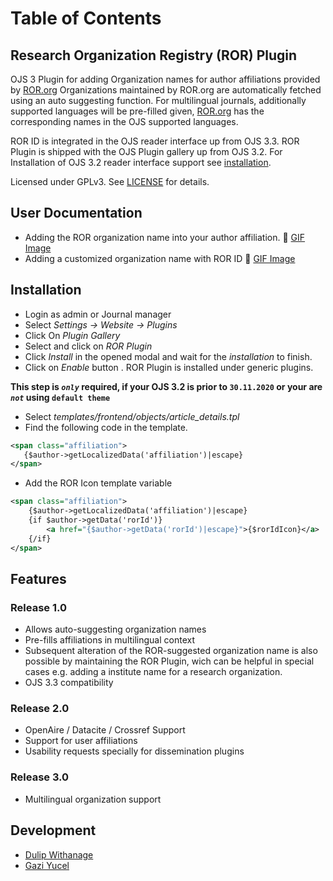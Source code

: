 # Table of Contents

## Research Organization Registry (ROR) Plugin

OJS 3 Plugin for adding Organization names for author affiliations provided by [ROR.org](https://ror.org/)
Organizations maintained by ROR.org are automatically fetched using an auto suggesting function.
For multilingual journals, additionally supported languages will be pre-filled given, [ROR.org](https://ror.org/) has the corresponding names in the OJS supported languages.

ROR ID is integrated in the OJS reader interface up from OJS 3.3.
ROR Plugin is shipped with the OJS Plugin gallery up from OJS 3.2. For Installation of OJS 3.2 reader interface support see [installation](#Installation).

Licensed under GPLv3. See [LICENSE](LICENSE) for details.

## User Documentation

* Adding the ROR organization name into your author affiliation. :movie_camera: [GIF Image](docu/ror.gif)
* Adding a customized organization name with ROR ID :movie_camera: [GIF Image](docu/ror.gif)

## Installation

* Login as admin or Journal manager
* Select _Settings -> Website -> Plugins_
* Click On _Plugin Gallery_
* Select and click on _ROR Plugin_
* Click _Install_ in the opened modal and wait for the _installation_ to finish.
* Click on _Enable_ button . ROR Plugin is installed under generic plugins.

**This step is _`only`_ required, if your OJS 3.2 is prior to `30.11.2020` or your are _`not`_ using `default theme`**

 * Select _templates/frontend/objects/article_details.tpl_
 * Find the following code in the template.
 ```xml
<span class="affiliation">
    {$author->getLocalizedData('affiliation')|escape}
</span>
```
* Add the ROR Icon template variable
```xml
<span class="affiliation">
    {$author->getLocalizedData('affiliation')|escape}
    {if $author->getData('rorId')}
        <a href="{$author->getData('rorId')|escape}">{$rorIdIcon}</a>
    {/if}
</span>
```

## Features

### Release 1.0

* Allows auto-suggesting organization names
* Pre-fills affiliations in multilingual context
* Subsequent alteration of the ROR-suggested organization name is also possible by maintaining the ROR Plugin, wich can be helpful in special cases e.g. adding a institute name for a research organization.
* OJS 3.3 compatibility

### Release 2.0

* OpenAire / Datacite / Crossref Support
* Support for user affiliations
* Usability requests specially for dissemination plugins

### Release 3.0

* Multilingual organization support

## Development

* [Dulip Withanage](https://www.github.com/withanage)
* [Gazi Yucel](https://www.github.com/GaziYucel)
